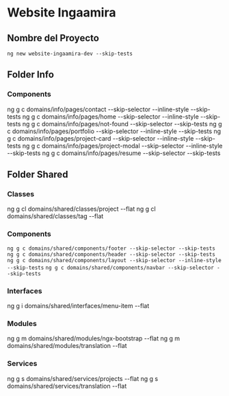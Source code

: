 # Website Ingaamira

## Nombre del Proyecto
`ng new website-ingaamira-dev --skip-tests`

## Folder Info

  ### Components
  ng g c domains/info/pages/contact --skip-selector --inline-style --skip-tests
  ng g c domains/info/pages/home --skip-selector --inline-style --skip-tests
  ng g c domains/info/pages/not-found --skip-selector --skip-tests
  ng g c domains/info/pages/portfolio --skip-selector --inline-style --skip-tests
  ng g c domains/info/pages/project-card --skip-selector --inline-style --skip-tests
  ng g c domains/info/pages/project-modal --skip-selector --inline-style --skip-tests
  ng g c domains/info/pages/resume --skip-selector --skip-tests


## Folder Shared

  ### Classes
  ng g cl domains/shared/classes/project --flat
  ng g cl domains/shared/classes/tag --flat

  ### Components
  `ng g c domains/shared/components/footer --skip-selector --skip-tests`
  `ng g c domains/shared/components/header --skip-selector --skip-tests`
  `ng g c domains/shared/components/layout --skip-selector --inline-style --skip-tests`
  `ng g c domains/shared/components/navbar --skip-selector --skip-tests`

  ### Interfaces
  ng g i domains/shared/interfaces/menu-item --flat

  ### Modules
  ng g m domains/shared/modules/ngx-bootstrap --flat
  ng g m domains/shared/modules/translation --flat

  ### Services
  ng g s domains/shared/services/projects --flat
  ng g s domains/shared/services/translation --flat

